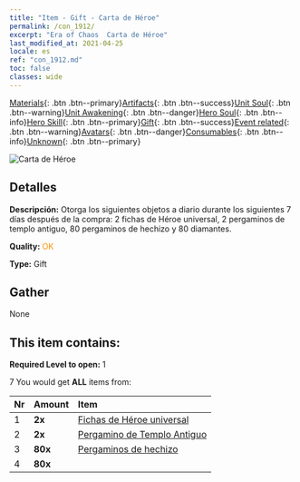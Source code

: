 ```yaml
---
title: "Item - Gift - Carta de Héroe"
permalink: /con_1912/
excerpt: "Era of Chaos  Carta de Héroe"
last_modified_at: 2021-04-25
locale: es
ref: "con_1912.md"
toc: false
classes: wide
---
```

 [Materials](/ItemsES/){: .btn .btn--primary}[Artifacts](/ItemsES/Artifacts/){: .btn .btn--success}[Unit Soul](/ItemsES/UnitSoul/){: .btn .btn--warning}[Unit Awakening](/ItemsES/UnitAwakening/){: .btn .btn--danger}[Hero Soul](/ItemsES/HeroSoul/){: .btn .btn--info}[Hero Skill](/ItemsES/HeroSkill/){: .btn .btn--primary}[Gift](/ItemsES/Gift/){: .btn .btn--success}[Event related](/ItemsES/Events/){: .btn .btn--warning}[Avatars](/ItemsES/Avatars/){: .btn .btn--danger}[Consumables](/ItemsES/Consumables/){: .btn .btn--info}[Unknown](/ItemsES/Unknown/){: .btn .btn--primary}

 ![Carta de Héroe](/images/t/i_907493.png)

## Detalles
 **Descripción:** Otorga los siguientes objetos a diario durante los siguientes 7 días después de la compra: 2 fichas de Héroe universal, 2 pergaminos de templo antiguo, 80 pergaminos de hechizo y 80 diamantes.

 **Quality:** <span style="color: #FF8C00">OK</span>

 **Type:** Gift

## Gather

  None

## This item contains:

 **Required Level to open:** 1

 7 You would get **ALL** items  from:

  | Nr | Amount |     Item    |
  |:---|:-------|:------------|
  | 1 |  **2x** | [Fichas de Héroe universal](/ItemsES/her_358/) |  | 
  | 2 |  **2x** | [Pergamino de Templo Antiguo](/ItemsES/con_697/) |  | 
  | 3 |  **80x** | [Pergaminos de hechizo](/ItemsES/con_694/) |  | 
  | 4 |  **80x** | <i class="fas fa-gem"/> |  | 
